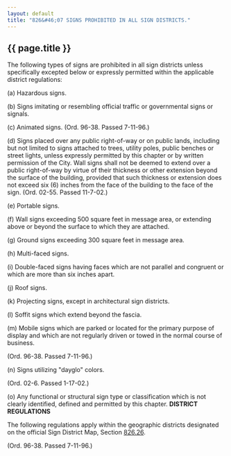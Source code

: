 ```yaml
---
layout: default 
title: "826&#46;07 SIGNS PROHIBITED IN ALL SIGN DISTRICTS."
---
```


{{ page.title }}
----------------

The following types of signs are prohibited in all sign districts unless
specifically excepted below or expressly permitted within the applicable
district regulations:

​(a) Hazardous signs.

​(b) Signs imitating or resembling official traffic or governmental
signs or signals.

​(c) Animated signs. (Ord. 96-38. Passed 7-11-96.)

​(d) Signs placed over any public right-of-way or on public lands,
including but not limited to signs attached to trees, utility poles,
public benches or street lights, unless expressly permitted by this
chapter or by written permission of the City. Wall signs shall not be
deemed to extend over a public right-of-way by virtue of their thickness
or other extension beyond the surface of the building, provided that
such thickness or extension does not exceed six (6) inches from the face
of the building to the face of the sign. (Ord. 02-55. Passed 11-7-02.)

​(e) Portable signs.

​(f) Wall signs exceeding 500 square feet in message area, or extending
above or beyond the surface to which they are attached.

​(g) Ground signs exceeding 300 square feet in message area.

​(h) Multi-faced signs.

​(i) Double-faced signs having faces which are not parallel and
congruent or which are more than six inches apart.

​(j) Roof signs.

​(k) Projecting signs, except in architectural sign districts.

​(l) Soffit signs which extend beyond the fascia.

​(m) Mobile signs which are parked or located for the primary purpose of
display and which are not regularly driven or towed in the normal course
of business.

(Ord. 96-38. Passed 7-11-96.)

​(n) Signs utilizing "dayglo" colors.

(Ord. 02-6. Passed 1-17-02.)

​(o) Any functional or structural sign type or classification which is
not clearly identified, defined and permitted by this chapter.
**DISTRICT REGULATIONS**

The following regulations apply within the geographic districts
designated on the official Sign District Map, Section
[826.26](3bed9ca6.html).

(Ord. 96-38. Passed 7-11-96.)
